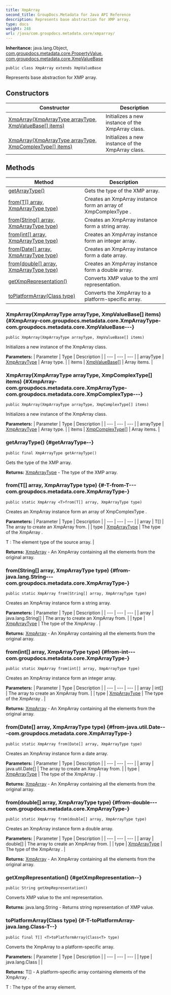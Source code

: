 ```yaml
---
title: XmpArray
second_title: GroupDocs.Metadata for Java API Reference
description: Represents base abstraction for XMP array.
type: docs
weight: 248
url: /java/com.groupdocs.metadata.core/xmparray/
---
```

**Inheritance:**
java.lang.Object, [com.groupdocs.metadata.core.PropertyValue](../../com.groupdocs.metadata.core/propertyvalue), [com.groupdocs.metadata.core.XmpValueBase](../../com.groupdocs.metadata.core/xmpvaluebase)
```
public class XmpArray extends XmpValueBase
```

Represents base abstraction for XMP array.
## Constructors

| Constructor | Description |
| --- | --- |
| [XmpArray(XmpArrayType arrayType, XmpValueBase[] items)](#XmpArray-com.groupdocs.metadata.core.XmpArrayType-com.groupdocs.metadata.core.XmpValueBase---) | Initializes a new instance of the  XmpArray  class. |
| [XmpArray(XmpArrayType arrayType, XmpComplexType[] items)](#XmpArray-com.groupdocs.metadata.core.XmpArrayType-com.groupdocs.metadata.core.XmpComplexType---) | Initializes a new instance of the  XmpArray  class. |
## Methods

| Method | Description |
| --- | --- |
| [getArrayType()](#getArrayType--) | Gets the type of the XMP array. |
| [<T>from(T[] array, XmpArrayType type)](#-T-from-T---com.groupdocs.metadata.core.XmpArrayType-) | Creates an  XmpArray  instance form an array of  XmpComplexType . |
| [from(String[] array, XmpArrayType type)](#from-java.lang.String---com.groupdocs.metadata.core.XmpArrayType-) | Creates an  XmpArray  instance form a string array. |
| [from(int[] array, XmpArrayType type)](#from-int---com.groupdocs.metadata.core.XmpArrayType-) | Creates an  XmpArray  instance form an integer array. |
| [from(Date[] array, XmpArrayType type)](#from-java.util.Date---com.groupdocs.metadata.core.XmpArrayType-) | Creates an  XmpArray  instance form a date array. |
| [from(double[] array, XmpArrayType type)](#from-double---com.groupdocs.metadata.core.XmpArrayType-) | Creates an  XmpArray  instance form a double array. |
| [getXmpRepresentation()](#getXmpRepresentation--) | Converts XMP value to the xml representation. |
| [<T>toPlatformArray(Class<T> type)](#-T-toPlatformArray-java.lang.Class-T--) | Converts the  XmpArray  to a platform-specific array. |
### XmpArray(XmpArrayType arrayType, XmpValueBase[] items) {#XmpArray-com.groupdocs.metadata.core.XmpArrayType-com.groupdocs.metadata.core.XmpValueBase---}
```
public XmpArray(XmpArrayType arrayType, XmpValueBase[] items)
```


Initializes a new instance of the  XmpArray  class.

**Parameters:**
| Parameter | Type | Description |
| --- | --- | --- |
| arrayType | [XmpArrayType](../../com.groupdocs.metadata.core/xmparraytype) | Array type. |
| items | [XmpValueBase\[\]](../../com.groupdocs.metadata.core/xmpvaluebase) | Array items. |

### XmpArray(XmpArrayType arrayType, XmpComplexType[] items) {#XmpArray-com.groupdocs.metadata.core.XmpArrayType-com.groupdocs.metadata.core.XmpComplexType---}
```
public XmpArray(XmpArrayType arrayType, XmpComplexType[] items)
```


Initializes a new instance of the  XmpArray  class.

**Parameters:**
| Parameter | Type | Description |
| --- | --- | --- |
| arrayType | [XmpArrayType](../../com.groupdocs.metadata.core/xmparraytype) | Array type. |
| items | [XmpComplexType\[\]](../../com.groupdocs.metadata.core/xmpcomplextype) | Array items. |

### getArrayType() {#getArrayType--}
```
public final XmpArrayType getArrayType()
```


Gets the type of the XMP array.

**Returns:**
[XmpArrayType](../../com.groupdocs.metadata.core/xmparraytype) - The type of the XMP array.
### <T>from(T[] array, XmpArrayType type) {#-T-from-T---com.groupdocs.metadata.core.XmpArrayType-}
```
public static XmpArray <T>from(T[] array, XmpArrayType type)
```


Creates an  XmpArray  instance form an array of  XmpComplexType .

**Parameters:**
| Parameter | Type | Description |
| --- | --- | --- |
| array | T[] | The array to create an  XmpArray  from. |
| type | [XmpArrayType](../../com.groupdocs.metadata.core/xmparraytype) | The type of the  XmpArray .

 T : The element type of the source array. |

**Returns:**
[XmpArray](../../com.groupdocs.metadata.core/xmparray) - An  XmpArray  containing all the elements from the original array.
### from(String[] array, XmpArrayType type) {#from-java.lang.String---com.groupdocs.metadata.core.XmpArrayType-}
```
public static XmpArray from(String[] array, XmpArrayType type)
```


Creates an  XmpArray  instance form a string array.

**Parameters:**
| Parameter | Type | Description |
| --- | --- | --- |
| array | java.lang.String[] | The array to create an  XmpArray  from. |
| type | [XmpArrayType](../../com.groupdocs.metadata.core/xmparraytype) | The type of the  XmpArray . |

**Returns:**
[XmpArray](../../com.groupdocs.metadata.core/xmparray) - An  XmpArray  containing all the elements from the original array.
### from(int[] array, XmpArrayType type) {#from-int---com.groupdocs.metadata.core.XmpArrayType-}
```
public static XmpArray from(int[] array, XmpArrayType type)
```


Creates an  XmpArray  instance form an integer array.

**Parameters:**
| Parameter | Type | Description |
| --- | --- | --- |
| array | int[] | The array to create an  XmpArray  from. |
| type | [XmpArrayType](../../com.groupdocs.metadata.core/xmparraytype) | The type of the  XmpArray . |

**Returns:**
[XmpArray](../../com.groupdocs.metadata.core/xmparray) - An  XmpArray  containing all the elements from the original array.
### from(Date[] array, XmpArrayType type) {#from-java.util.Date---com.groupdocs.metadata.core.XmpArrayType-}
```
public static XmpArray from(Date[] array, XmpArrayType type)
```


Creates an  XmpArray  instance form a date array.

**Parameters:**
| Parameter | Type | Description |
| --- | --- | --- |
| array | java.util.Date[] | The array to create an  XmpArray  from. |
| type | [XmpArrayType](../../com.groupdocs.metadata.core/xmparraytype) | The type of the  XmpArray . |

**Returns:**
[XmpArray](../../com.groupdocs.metadata.core/xmparray) - An  XmpArray  containing all the elements from the original array.
### from(double[] array, XmpArrayType type) {#from-double---com.groupdocs.metadata.core.XmpArrayType-}
```
public static XmpArray from(double[] array, XmpArrayType type)
```


Creates an  XmpArray  instance form a double array.

**Parameters:**
| Parameter | Type | Description |
| --- | --- | --- |
| array | double[] | The array to create an  XmpArray  from. |
| type | [XmpArrayType](../../com.groupdocs.metadata.core/xmparraytype) | The type of the  XmpArray . |

**Returns:**
[XmpArray](../../com.groupdocs.metadata.core/xmparray) - An  XmpArray  containing all the elements from the original array.
### getXmpRepresentation() {#getXmpRepresentation--}
```
public String getXmpRepresentation()
```


Converts XMP value to the xml representation.

**Returns:**
java.lang.String - Returns  string  representation of XMP value.
### <T>toPlatformArray(Class<T> type) {#-T-toPlatformArray-java.lang.Class-T--}
```
public final T[] <T>toPlatformArray(Class<T> type)
```


Converts the  XmpArray  to a platform-specific array.

**Parameters:**
| Parameter | Type | Description |
| --- | --- | --- |
| type | java.lang.Class<T> |  |

**Returns:**
T[] - A platform-specific array containing elements of the  XmpArray .

 T : The type of the array element.
